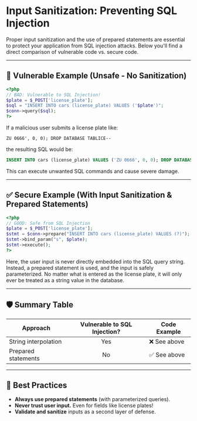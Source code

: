 # Input Sanitization: Preventing SQL Injection

Proper input sanitization and the use of prepared statements are essential to protect your application from SQL injection attacks. Below you'll find a direct comparison of vulnerable code vs. secure code.

---

## 🚫 Vulnerable Example (Unsafe - No Sanitization)

```php
<?php
// BAD: Vulnerable to SQL Injection!
$plate = $_POST['license_plate'];
$sql = "INSERT INTO cars (license_plate) VALUES ('$plate')";
$conn->query($sql);
?>
```

If a malicious user submits a license plate like:
```
ZU 0666', 0, 0); DROP DATABASE TABLICE--
```
the resulting SQL would be:
```sql
INSERT INTO cars (license_plate) VALUES ('ZU 0666', 0, 0); DROP DATABASE TABLICE--')
```
This can execute unwanted SQL commands and cause severe damage.

---

## ✅ Secure Example (With Input Sanitization & Prepared Statements)

```php
<?php
// GOOD: Safe from SQL Injection
$plate = $_POST['license_plate'];
$stmt = $conn->prepare("INSERT INTO cars (license_plate) VALUES (?)");
$stmt->bind_param("s", $plate);
$stmt->execute();
?>
```
Here, the user input is never directly embedded into the SQL query string. Instead, a prepared statement is used, and the input is safely parameterized. No matter what is entered as the license plate, it will only ever be treated as a string value in the database.

---

## 🛡️ Summary Table

| Approach              | Vulnerable to SQL Injection? | Code Example        |
|-----------------------|:---------------------------:|--------------------|
| String interpolation  |            Yes              | ❌ See above       |
| Prepared statements   |            No               | ✅ See above       |

---

## 📝 Best Practices

- **Always use prepared statements** (with parameterized queries).
- **Never trust user input.** Even for fields like license plates!
- **Validate and sanitize** inputs as a second layer of defense.
